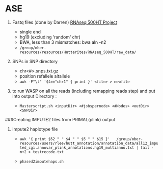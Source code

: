 # ASE


1. Fastq files (done by Darren) 
[RNAseq 500HT Project](https://oberlab-tk.uchicago.edu/wiki/Hutterites/RNAseq%20500HT%20Project)
    * single end
    * hg19 (excluding 'random' chr)
    * BWA, less than 3 mismatches: bwa aln -n2
    * `/group/ober-resources/resources/Hutterites/RNAseq_500HT/raw_data/`
    
2. SNPs in SNP directory

    * chr<#>.snps.txt.gz
    * position refallele altallele
    * `awk -F"\t" '$4=="chr1" { print }' <file> > newfile` 


3. to run WASP on all the reads (including remapping reads step) and put into output Directory : 
  
   * `Masterscript.sh <inputDir> <#jobspernode> <#Nodes> <outDir> <SNPDir>`
   

###Creating IMPUTE2 files from PRIMAL(plink) output

1. impute2 haplotype file
   * `awk '{ print $52 " " $4 " " $5 " " $15 }'   /group/ober-resources/users/rlee/hutt_annotation/annotation_data/all12_imputed_cgi.annovar_plink_annotations.hg19_multianno.txt | tail -n+2 > testrecode.txt`

   * `phased2imputehaps.sh`
